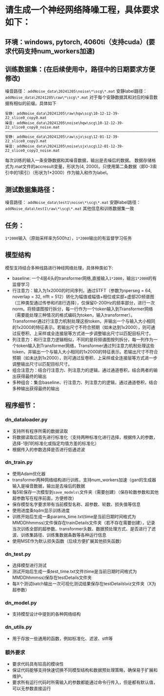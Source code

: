 # 请生成一个神经网络降噪工程，具体要求如下：
## 环境：windows, pytorch, 4060ti（支持cuda）(要求代码支持num_workers加速)
## 训练数据集：(在后续使用中，路径中的日期要求方便修改)
噪音路径： `addNoise_data\20241205\noise\*\scg\*.mat`
安静label路径： `addNoise_data\20241205\raw\*\scg\*.mat`
对于每个安静数据其和对应的噪音数据有相似的前缀。具体如下
``` 安静数据和噪音数据对应关系
安静: addNoise_data\20241205\raw\hqw\scg\10-12-12-39-22_slice0_copy0.mat
噪音: addNoise_data\20241205\noise\hqw\scg\10-12-12-39-22_slice0_copy0_noise.mat
——————————————————————————————————————————————————————————————————————
安静: addNoise_data\20241205\raw\sjx\scg\12-01-12-39-22_slice0_copy3.mat
噪音: addNoise_data\20241205\noise\sjx\scg\12-01-12-39-22_slice0_copy3_noise.mat
```
每次训练的输入一条安静数据和其噪音数据，输出是去噪后的数据。
数据存储格式为.mat文件的accresult变量，形状为(4, 2000)。只使用第二条数据（即0-3索引中的1索引）（形状为1*2000）作为输入和作为label。

## 测试数据集路径：
噪音路径： `addNoise_data\test1\noise\*\scg\*.mat`
安静label路径： `addNoise_data\test1\raw\*\scg\*.mat`
其他信息和训练数据集一致

## 任务：
`1*2000`输入（原始采样率为500hz），`1*2000`输出的有监督学习任务

## 模型结构
模型支持结合多种线路进行神经网络处理，具体种类如下:
- baseline: 一个4层4头的transformer网络,直接输入`1*2000`，输出`1*2000`的有监督学习
- 行注意力：输入为1x2000的时间序列，通过STFT（参数为nperseg =  64, noverlap = 32, nfft = 512）转化为幅值或幅值+相位或实部+虚部2D频谱图（三种类型通过传参和if进行选择），仅保留0-200Hz的频率部分，进行一次norm。将频谱图按行拆分，每一行作为一个token输入到Transformer网络（需要能处理三种情况的格式编码为token，输入transformer）。Transformer通过行注意力机制处理这些token，并输出一个与输入大小相同的1x2000的特征表示。若输出尺寸不符合预期（如未达到1x2000），则可通过反卷积、上采样或全连接层等方式进一步调整输出尺寸以匹配目标尺寸。
- 列注意力：和行注意力逻辑相似，不同的是将频谱图按列拆分，每一列作为一个token输入到Transformer网络，Transformer通过列注意力机制处理这些token，并输出一个与输入大小相同的1x2000的特征表示。若输出尺寸不符合预期（如未达到1x2000），则可通过反卷积、上采样或全连接层等方式进一步调整输出尺寸以匹配目标尺寸。
- 组合注意力：结合行注意力、列注意力的逻辑，通过通道卷积，结合两者的输出获得最终的输出
- 多种组合：集合baseline、行注意力、列注意力的逻辑，通过通道卷积，结合多种输出获得最终的输出

## 程序细节：
### dn_dataloader.py
- 支持所有程序所需的数据读取
- 将数据读取后首先进行标准化（支持两种标准化进行选择，根据传入的参数，选择-1到1的标准化或指定均值方差的标准化）
- 根据传入的参数选择是否进行低通滤波

### dn_train.py
- 使用Adam优化器
- transformer两种网络结构进行训练，支持num_workers加速（gan的生成器输入是噪音数据，输出是去噪后的数据
- 每5轮保存一次模型到`save_models\`文件夹（需要创建）（保存轮数参数和其他超参数写在程序前面，方便修改）
- 保存模型名字要求带有当前模型名称、超参数、轮数、损失值等信息
- 使用进度条tqdm显示训练进度
- 训练开始后生成一条params_time.txt(time是当前日期时间格式为MMDDhhmmss)文件保存在trainDetails文件夹（若不存在需要创建），记录当次训练全部的超参数、transformer头数、数据预处理方式、是否进行了滤波、训练集路径、训练集数据条数等各种运行信息
- 使用MSE作为默认损失函数（后续方便扩展其他损失函数）

### dn_test.py
- 选择模型进行测试
- 测试开始后生成一条test_time.txt文件(time是当前日期时间格式为MMDDhhmmss)保存在testDetails文件夹
- 每X个测试batch输出一次可视化测试结果保存在testDetails\viz文件夹（X为超参数）

### dn_model.py
- 支持模型设计中提到的各种网络结构

### dn_utils.py
- 用于存放一些通用的函数，例如标准化、滤波、stft等

### 额外要求
- 要求代码具有较高的模块性
- 保证代码能够支持快速切换不同模型结构和数据预处理策略，确保易于扩展和维护。
- 要求所有运行代码时所需输入的参数都能通过命令行传入，但是都有默认值，可以无参数直接运行